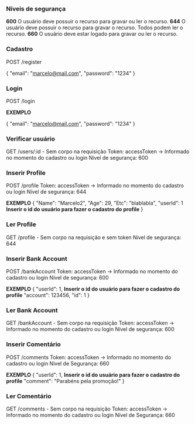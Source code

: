 ### Níveis de segurança

**600** O usuário deve possuir o recurso para gravar ou ler o recurso.
**644** O usuário deve possuir o recurso para gravar o recurso. Todos podem ler o recurso.
**660** O usuário deve estar logado para gravar ou ler o recurso.

### Cadastro

POST /register

{
"email": "marcelo@mail.com",
"password": "1234"
}

### Login

POST /login

**EXEMPLO**

{
"email": "marcelo@mail.com",
"password": "1234"
}

### Verificar usuário

GET /users/:id - Sem corpo na requisição
Token: accessToken -> Informado no momento do cadastro ou login
Nível de segurança: 600

### Inserir Profile

POST /profile
Token: accessToken -> Informado no momento do cadastro ou login
Nível de segurança: 644

**EXEMPLO**
{
"Name": "Marcelo2",
"Age": 29,
"Etc": "blablabla",
"userId": 1 **Inserir o id do usuário para fazer o cadastro do profile**
}

### Ler Profile

GET /profile - Sem corpo na requisição e sem token
Nível de segurança: 644

### Inserir Bank Account

POST /bankAccount
Token: accessToken -> Informado no momento do cadastro ou login
Nível de segurança: 600

**EXEMPLO**
{
"userId": 1, **Inserir o id do usuário para fazer o cadastro do profile**
"account": 123456,
"id": 1
}

### Ler Bank Account

GET /bankAccount - Sem corpo na requisição
Token: accessToken -> Informado no momento do cadastro ou login
Nível de segurança: 600

### Inserir Comentário

POST /comments
Token: accessToken -> Informado no momento do cadastro ou login
Nível de Segurança: 660

**EXEMPLO**
{
"userId": 1, **Inserir o id do usuário para fazer o cadastro do profile**
"comment": "Parabéns pela promoção!"
}

### Ler Comentário

GET /comments - Sem corpo na requisição
Token: accessToken -> Informado no momento do cadastro ou login
Nível de Segurança: 660
